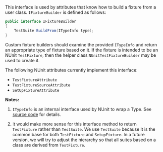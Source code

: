This interface is used by attributes that know how to build a fixture from a user class. `IFixtureBuilder` is defined as follows:

```C#
public interface IFixtureBuilder
{
    TestSuite BuildFrom(ITypeInfo type);
}
```

Custom fixture builders should examine the provided `ITypeInfo` and return an appropriate type of fixture based on it. If the fixture is intended to be an NUnit `TestFixture`, then the helper class `NUnitTestFixtureBuilder` may be used to create it.

The following NUnit attributes currently implement this interface:
* `TestFixtureAttribute`
* `TestFixtureSourceAttribute`
* `SetUpFixtureAttribute`

**Notes:**

1. `ITypeInfo` is an internal interface used by NUnit to wrap a Type. See [source code](https://github.com/nunit/nunit/blob/master/src/NUnitFramework/framework/Interfaces/ITypeInfo.cs) for details.

2. It would make more sense for this interface method to return `TestFixture` rather than `TestSuite`. We use `TestSuite` because it is the common base for both `TestFixture` and `SetupFixture`. In a future version, we will try to adjust the hierarchy so that all suites based on a class are derived from `TestFixture`.

